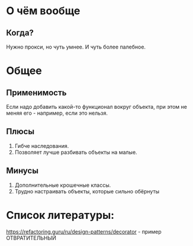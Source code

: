 # О чём вообще
## Когда?
Нужно прокси, но чуть умнее. И чуть более палебное.

# Общее
## Применимость
Если надо добавить какой-то функционал вокруг объекта, при этом не меняя его - например, если это нельзя.

## Плюсы
1. Гибче наследования.
2. Позволяет лучше разбивать объекты на малые.

## Минусы
1. Дополнительные крошечные классы.
2. Трудно настраивать объекты, которые сильно обёрнуты

# Список литературы:
https://refactoring.guru/ru/design-patterns/decorator - пример ОТВРАТИТЕЛЬНЫЙ